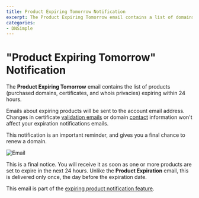 ```yaml
---
title: Product Expiring Tomorrow Notification
excerpt: The Product Expiring Tomorrow email contains a list of domains expiring within 24 hours.
categories:
- DNSimple
---
```


# "Product Expiring Tomorrow" Notification

The **Product Expiring Tomorrow** email contains the list of products (purchased domains, certificates, and whois privacies) expiring within 24 hours.

Emails about expiring products will be sent to the account email address. Changes in certificate [validation emails](/articles/ssl-certificates-email-validation/) or domain [contact](/articles/contact-management/) information won't affect your expiration notifications emails.

This notification is an important reminder, and gives you a final chance to renew a domain.

![Email](/files/notifications-expiring-tomorrow.png)

This is a final notice. You will receive it as soon as one or more products are set to expire in the next 24 hours. Unlike the **Product Expiration** email, this is delivered only once, the day before the expiration date.

This email is part of the [expiring product notification feature](/articles/expiring-product-email-notifications).
